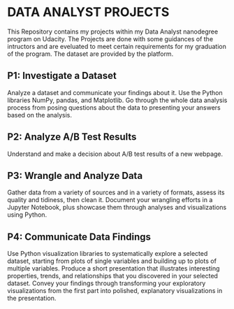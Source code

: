 # DATA ANALYST PROJECTS
This Repository contains my projects within my Data Analyst nanodegree program on Udacity.
The Projects are done with some guidances of the intructors and are eveluated to meet certain requirements for my graduation of the program. The dataset are provided by the platform.

## P1: Investigate a Dataset
Analyze a dataset and communicate your findings about it. Use the Python libraries NumPy, pandas, and Matplotlib. Go through the whole data analysis process from posing questions about the data to presenting your answers based on the analysis.
## P2: Analyze A/B Test Results
Understand and make a decision about A/B test results of a new webpage.
## P3: Wrangle and Analyze Data
Gather data from a variety of sources and in a variety of formats, assess its quality and tidiness, then clean it. Document your wrangling efforts in a Jupyter Notebook, plus showcase them through analyses and visualizations using Python.
## P4: Communicate Data Findings
Use Python visualization libraries to systematically explore a selected dataset, starting from plots of single variables and building up to plots of multiple variables. Produce a short presentation that illustrates interesting properties, trends, and relationships that you discovered in your selected dataset. Convey your findings through transforming your exploratory visualizations from the first part into polished, explanatory visualizations in the presentation.
